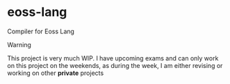 # eoss-lang
Compiler for Eoss Lang

> [!WARNING]
> This project is very much WIP. I have upcoming exams and can only work on this project on the weekends, as
> during the week, I am either revising or working on other **private** projects
